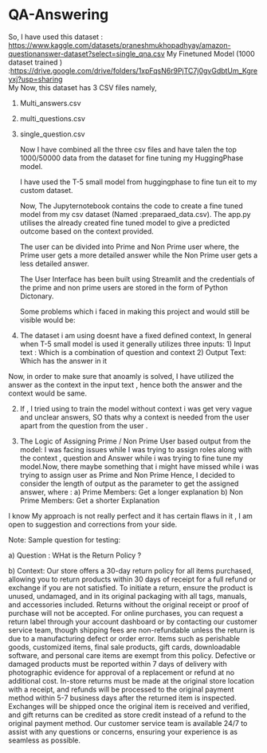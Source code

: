 # QA-Answering

So, I have used this dataset : https://www.kaggle.com/datasets/praneshmukhopadhyay/amazon-questionanswer-dataset?select=single_qna.csv
My Finetuned Model (1000 dataset trained ) :https://drive.google.com/drive/folders/1xpFqsN6r9PjTC7j0gvGdbtUm_Kgreyxj?usp=sharing  
My 
Now, this dataset has 3 CSV files namely, 

1) Multi_answers.csv
2) multi_questions.csv
3) single_question.csv

   Now I have combined all the three csv files and have talen the top 1000/50000 data from the dataset for fine tuning my HuggingPhase model.

   I have used the T-5 small model from huggingphase to fine tun eit to my custom dataset.


   Now, The Jupyternotebook contains the code to create a fine tuned model from my csv dataset (Named :preparaed_data.csv).
   The app.py utilises the already created fine tuned model to give a predicted outcome based on the context provided.

   The user can be divided into Prime and Non Prime user where, the Prime user gets a more detailed answer while the Non Prime user gets a less detailed answer.

   The User Interface has been built using Streamlit and the credentials of the prime and non prime users are stored in the form of Python Dictonary.  

   Some problems which i faced in making this project and would still be visible would be:

1) The dataset i am using doesnt have a fixed defined context, In general when T-5 small model is used it generally utilizes three inputs: 1) Input text : Which is a combination of question and context 
                                                                                                                                             2) Output Text: Which has the answer in it

Now, in order to make sure that anoamly is solved, I have utilized the answer as the context in the input text , hence both the answer and the context would be same.


2) If , I tried using to train the model without context i was get very vague and unclear answers, SO thats why a context is needed from the user apart from the question from the user .

3) The Logic of Assigning Prime / Non Prime User based output from the model: I was facing issues while I was trying to assign roles along with the context , question and Answer while i was trying to fine tune my model.Now, there maybe something that i might have missed while i was trying to assign user as Prime and Non Prime Hence, I decided to consider the length of output as the parameter to get the assigned answer, where :
                                                                                                                                                           a) Prime Members: Get a longer explanation
                                                                                                                                                           b) Non Prime Members: Get a shorter Explanation


I know My approach is not really perfect and it has certain flaws in it , I am open to suggestion and corrections from your side.


Note: Sample question for testing:

a) Question : WHat is the Return Policy ?

b) Context: Our store offers a 30-day return policy for all items purchased, allowing you to return products within 30 days of receipt for a full refund or exchange if you are not satisfied. To initiate a return, ensure the product is unused, undamaged, and in its original packaging with all tags, manuals, and accessories included. Returns without the original receipt or proof of purchase will not be accepted. For online purchases, you can request a return label through your account dashboard or by contacting our customer service team, though shipping fees are non-refundable unless the return is due to a manufacturing defect or order error. Items such as perishable goods, customized items, final sale products, gift cards, downloadable software, and personal care items are exempt from this policy. Defective or damaged products must be reported within 7 days of delivery with photographic evidence for approval of a replacement or refund at no additional cost. In-store returns must be made at the original store location with a receipt, and refunds will be processed to the original payment method within 5-7 business days after the returned item is inspected. Exchanges will be shipped once the original item is received and verified, and gift returns can be credited as store credit instead of a refund to the original payment method. Our customer service team is available 24/7 to assist with any questions or concerns, ensuring your experience is as seamless as possible.
